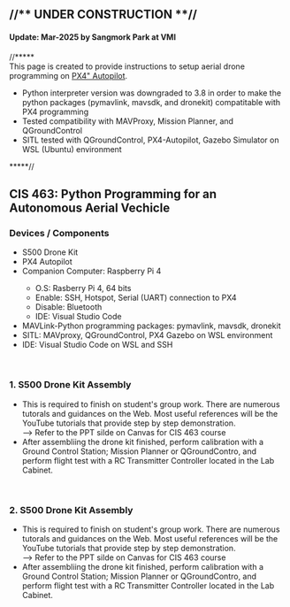 <h2>//** UNDER CONSTRUCTION **//</h2>

<h4>Update: Mar-2025 by Sangmork Park at VMI</h4>
<p>//***** <br/>
This page is created to provide instructions to setup aerial drone programming on <a href="https://docs.px4.io/main/en/">PX4" Autopilot</a>. <p>
<ul>
    <li>Python interpreter version was downgraded to 3.8 in order to make the python packages (pymavlink, mavsdk, and dronekit) compatitable with PX4 programming</li>
    <li>Tested compatibility with MAVProxy, Mission Planner, and QGroundControl</li>
    <li>SITL tested with QGroundControl, PX4-Autopilot, Gazebo Simulator on WSL (Ubuntu) environment</li>
</ul>
<p>*****//</p>

<h2>CIS 463: Python Programming for an Autonomous Aerial Vechicle</h2>
<h3>Devices / Components</h3>
<ul>
    <li>S500 Drone Kit</li>
    <li>PX4 Autopilot</li>
    <li>Companion Computer: Raspberry Pi 4 </li>
        <ul>
            <li>O.S: Rasberry Pi 4, 64 bits</li>
            <li>Enable: SSH, Hotspot, Serial (UART) connection to PX4</li>
            <li>Disable: Bluetooth</li>
            <li>IDE: Visual Studio Code</li>
        </ul>
    <li>MAVLink-Python programming packages: pymavlink, mavsdk, dronekit</li>
    <li>SITL: MAVproxy, QGroundControl, PX4 Gazebo on WSL environment</li>
    <li>IDE: Visual Studio Code on WSL and SSH</li>
</ul>

<br/><h3>1. S500 Drone Kit Assembly</h3>
<ul>
    <li>This is required to finish on student's group work. There are numerous tutorals and guidances on the Web. Most useful references will be the YouTube tutorials that provide step by step demonstration. <br/>--> Refer to the PPT silde on Canvas for CIS 463 course</br></li>
    <li>After assembliing the drone kit finished, perform calibration with a Ground Control Station; Mission Planner or QGroundContro, and perform flight test with a RC Transmitter Controller located in the Lab Cabinet. </li>
</ul>

<br/><h3>2. S500 Drone Kit Assembly</h3>
<ul>
    <li>This is required to finish on student's group work. There are numerous tutorals and guidances on the Web. Most useful references will be the YouTube tutorials that provide step by step demonstration. <br/>--> Refer to the PPT silde on Canvas for CIS 463 course</br></li>
    <li>After assembliing the drone kit finished, perform calibration with a Ground Control Station; Mission Planner or QGroundContro, and perform flight test with a RC Transmitter Controller located in the Lab Cabinet. </li>
</ul>